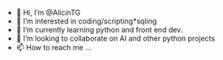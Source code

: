 - 👋 Hi, I’m @AlicinTG
- 👀 I’m interested in coding/scripting*sqling
- 🌱 I’m currently learning python and front end dev.
- 💞️ I’m looking to collaborate on AI and other python projects
- 📫 How to reach me ...

<!---
AlicinTG/AlicinTG is a ✨ special ✨ repository because its `README.md` (this file) appears on your GitHub profile.
You can click the Preview link to take a look at your changes.
--->
